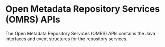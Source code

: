 <!-- SPDX-License-Identifier: Apache-2.0 -->

# Open Metadata Repository Services (OMRS) APIs

The Open Metadata Repository Services (OMRS) APIs contains the 
Java interfaces and event structures for the repository services.